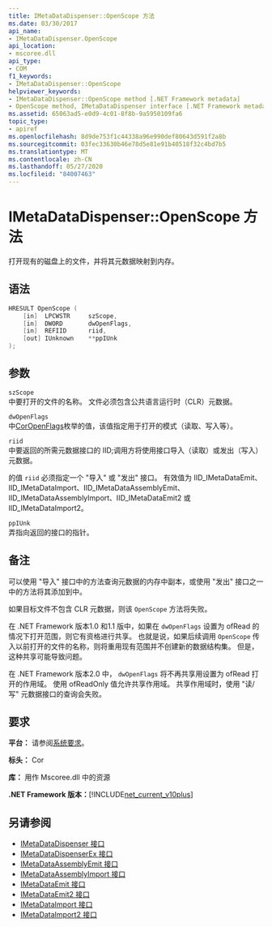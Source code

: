 ```yaml
---
title: IMetaDataDispenser::OpenScope 方法
ms.date: 03/30/2017
api_name:
- IMetaDataDispenser.OpenScope
api_location:
- mscoree.dll
api_type:
- COM
f1_keywords:
- IMetaDataDispenser::OpenScope
helpviewer_keywords:
- IMetaDataDispenser::OpenScope method [.NET Framework metadata]
- OpenScope method, IMetaDataDispenser interface [.NET Framework metadata]
ms.assetid: 65063ad5-e0d9-4c01-8f8b-9a5950109fa6
topic_type:
- apiref
ms.openlocfilehash: 8d9de753f1c44338a96e990def80643d591f2a8b
ms.sourcegitcommit: 03fec33630b46e78d5e81e91b40518f32c4bd7b5
ms.translationtype: MT
ms.contentlocale: zh-CN
ms.lasthandoff: 05/27/2020
ms.locfileid: "84007463"
---
```

# <a name="imetadatadispenseropenscope-method"></a>IMetaDataDispenser::OpenScope 方法
打开现有的磁盘上的文件，并将其元数据映射到内存。  
  
## <a name="syntax"></a>语法  
  
```cpp  
HRESULT OpenScope (  
    [in]  LPCWSTR     szScope,
    [in]  DWORD       dwOpenFlags,
    [in]  REFIID      riid,
    [out] IUnknown    **ppIUnk  
);  
```  
  
## <a name="parameters"></a>参数  
 `szScope`  
 中要打开的文件的名称。 文件必须包含公共语言运行时（CLR）元数据。  
  
 `dwOpenFlags`  
 中[CorOpenFlags](coropenflags-enumeration.md)枚举的值，该值指定用于打开的模式（读取、写入等）。  
  
 `riid`  
 中要返回的所需元数据接口的 IID;调用方将使用接口导入（读取）或发出（写入）元数据。  
  
 的值 `riid` 必须指定一个 "导入" 或 "发出" 接口。 有效值为 IID_IMetaDataEmit、IID_IMetaDataImport、IID_IMetaDataAssemblyEmit、IID_IMetaDataAssemblyImport、IID_IMetaDataEmit2 或 IID_IMetaDataImport2。  
  
 `ppIUnk`  
 弄指向返回的接口的指针。  
  
## <a name="remarks"></a>备注  
 可以使用 "导入" 接口中的方法查询元数据的内存中副本，或使用 "发出" 接口之一中的方法将其添加到中。  
  
 如果目标文件不包含 CLR 元数据，则该 `OpenScope` 方法将失败。  
  
 在 .NET Framework 版本1.0 和1.1 版中，如果在 `dwOpenFlags` 设置为 ofRead 的情况下打开范围，则它有资格进行共享。 也就是说，如果后续调用 `OpenScope` 传入以前打开的文件的名称，则将重用现有范围并不创建新的数据结构集。 但是，这种共享可能导致问题。  
  
 在 .NET Framework 版本2.0 中， `dwOpenFlags` 将不再共享用设置为 ofRead 打开的作用域。 使用 ofReadOnly 值允许共享作用域。 共享作用域时，使用 "读/写" 元数据接口的查询会失败。  
  
## <a name="requirements"></a>要求  
 **平台：** 请参阅[系统要求](../../get-started/system-requirements.md)。  
  
 **标头：** Cor  
  
 **库：** 用作 Mscoree.dll 中的资源  
  
 **.NET Framework 版本：**[!INCLUDE[net_current_v10plus](../../../../includes/net-current-v10plus-md.md)]  
  
## <a name="see-also"></a>另请参阅

- [IMetaDataDispenser 接口](imetadatadispenser-interface.md)
- [IMetaDataDispenserEx 接口](imetadatadispenserex-interface.md)
- [IMetaDataAssemblyEmit 接口](imetadataassemblyemit-interface.md)
- [IMetaDataAssemblyImport 接口](imetadataassemblyimport-interface.md)
- [IMetaDataEmit 接口](imetadataemit-interface.md)
- [IMetaDataEmit2 接口](imetadataemit2-interface.md)
- [IMetaDataImport 接口](imetadataimport-interface.md)
- [IMetaDataImport2 接口](imetadataimport2-interface.md)
